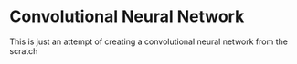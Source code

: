 # Convolutional Neural Network
This is just an attempt of creating a convolutional neural network from the scratch


